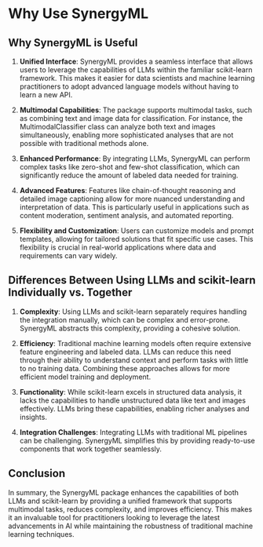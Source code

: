 # Why Use SynergyML

## Why SynergyML is Useful

1. **Unified Interface**:
   SynergyML provides a seamless interface that allows users to leverage the capabilities of LLMs within the familiar scikit-learn framework. This makes it easier for data scientists and machine learning practitioners to adopt advanced language models without having to learn a new API.

2. **Multimodal Capabilities**:
   The package supports multimodal tasks, such as combining text and image data for classification. For instance, the MultimodalClassifier class can analyze both text and images simultaneously, enabling more sophisticated analyses that are not possible with traditional methods alone.

3. **Enhanced Performance**:
   By integrating LLMs, SynergyML can perform complex tasks like zero-shot and few-shot classification, which can significantly reduce the amount of labeled data needed for training.

4. **Advanced Features**:
   Features like chain-of-thought reasoning and detailed image captioning allow for more nuanced understanding and interpretation of data. This is particularly useful in applications such as content moderation, sentiment analysis, and automated reporting.

5. **Flexibility and Customization**:
   Users can customize models and prompt templates, allowing for tailored solutions that fit specific use cases. This flexibility is crucial in real-world applications where data and requirements can vary widely.

## Differences Between Using LLMs and scikit-learn Individually vs. Together

1. **Complexity**:
   Using LLMs and scikit-learn separately requires handling the integration manually, which can be complex and error-prone. SynergyML abstracts this complexity, providing a cohesive solution.

2. **Efficiency**:
   Traditional machine learning models often require extensive feature engineering and labeled data. LLMs can reduce this need through their ability to understand context and perform tasks with little to no training data. Combining these approaches allows for more efficient model training and deployment.

3. **Functionality**:
   While scikit-learn excels in structured data analysis, it lacks the capabilities to handle unstructured data like text and images effectively. LLMs bring these capabilities, enabling richer analyses and insights.

4. **Integration Challenges**:
   Integrating LLMs with traditional ML pipelines can be challenging. SynergyML simplifies this by providing ready-to-use components that work together seamlessly.

## Conclusion

In summary, the SynergyML package enhances the capabilities of both LLMs and scikit-learn by providing a unified framework that supports multimodal tasks, reduces complexity, and improves efficiency. This makes it an invaluable tool for practitioners looking to leverage the latest advancements in AI while maintaining the robustness of traditional machine learning techniques.
